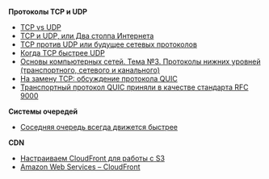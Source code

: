 **Протоколы TCP и UDP**
- [TCP vs UDP](https://github.com/vypiemzalyubov/qa-theory/wiki/TCP-vs-UDP)
- [TCP и UDP, или Два столпа Интернета](https://habr.com/ru/articles/711578/)
- [TCP против UDP или будущее сетевых протоколов](https://habr.com/ru/companies/oleg-bunin/articles/461829/)
- [Когда TCP быстрее UDP](https://habr.com/ru/companies/ruvds/articles/598615/)
- [Основы компьютерных сетей. Тема №3. Протоколы нижних уровней (транспортного, сетевого и канального)](https://habr.com/ru/articles/308636/)
- [На замену TCP: обсуждение протокола QUIC](https://habr.com/ru/companies/vasexperts/articles/509630/)
- [Транспортный протокол QUIC приняли в качестве стандарта RFC 9000](https://habr.com/ru/companies/globalsign/articles/560342/)

**Системы очередей**
- [Соседняя очередь всегда движется быстрее](https://habr.com/ru/companies/oleg-bunin/articles/579354/)

**CDN**

- [Настраиваем CloudFront для работы с S3](https://habr.com/ru/articles/45081/)
- [Amazon Web Services – CloudFront](https://coderlessons.com/tutorials/veb-razrabotka/izuchite-amazon-web-services/amazon-web-services-cloudfront)
